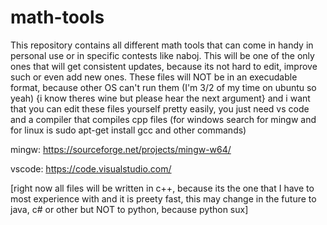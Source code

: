 # math-tools

This repository contains all different math tools that can come in handy in personal use or in specific 
contests like naboj. 
This will be one of the only ones that will get consistent updates, because its not hard to edit, improve such or even add new ones. 
These files will NOT be in an execudable format, because other OS can't run them (I'm 3/2 of my time on ubuntu so yeah) {i know theres wine but please hear the next argument}
and i want that you can edit these files yourself pretty easily, you just need vs code and a compiler that compiles cpp files 
(for windows search for mingw and for linux is sudo apt-get install gcc  and other commands) 

mingw: https://sourceforge.net/projects/mingw-w64/

vscode: https://code.visualstudio.com/

[right now all files will be written in c++, because its the one that I have to most experience with and it is preety fast, this may change in the future
to java, c# or other but NOT to python, because python sux]
